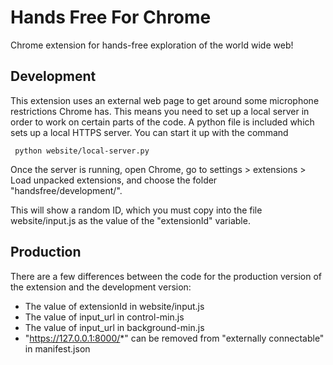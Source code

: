 Hands Free For Chrome
=========

Chrome extension for hands-free exploration of the world wide web!


Development
-----------

This extension uses an external web page to get around some microphone restrictions Chrome has. This means you need to set up a local server in order to work on certain parts of the code. A python file is included which sets up a local HTTPS server. You can start it up with the command

     python website/local-server.py

Once the server is running, open Chrome, go to settings > extensions > Load unpacked extensions, and choose the folder "handsfree/development/".

This will show a random ID, which you must copy into the file website/input.js as the value of the "extensionId" variable.


Production
----------

There are a few differences between the code for the production version of the extension and the development version:

* The value of extensionId in website/input.js
* The value of input_url in control-min.js
* The value of input_url in background-min.js
* "https://127.0.0.1:8000/*" can be removed from "externally connectable" in manifest.json